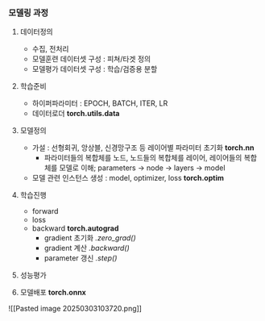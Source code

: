 ### 모델링 과정
1. 데이터정의
	- 수집, 전처리
	- 모델훈련 데이터셋 구성 : 피쳐/타겟 정의
	- 모델평가 데이터셋 구성 : 학습/검증용 분할

2. 학습준비
	- 하이퍼파라미터 : EPOCH, BATCH, ITER, LR
	- 데이터로더  **torch.utils.data**

3. 모델정의   
	- 가설 : 선형회귀, 앙상블, 신경망구조 등 레이어별 파라미터 초기화 **torch.nn**
		* 파라미터들의 복합체를 노드, 노드들의 복합체를 레이어, 레이어들의 복합체를 모델로 이해; parameters -> node -> layers -> model
	* 모델 관련 인스턴스 생성 : model, optimizer, loss   **torch.optim**

4. 학습진행
	- forward
	- loss
	- backward **torch.autograd**
		- gradient 초기화 *.zero_grad()*   
		- gradient 계산  *.backward()*
		- parameter 갱신  *.step()*   
5. 성능평가
6. 모델배포    **torch.onnx**

![[Pasted image 20250303103720.png]]